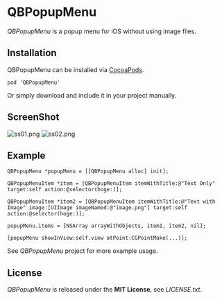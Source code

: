 # QBPopupMenu
*QBPopupMenu* is a popup menu for iOS without using image files.


## Installation
QBPopupMenu can be installed via [CocoaPods](http://cocoapods.org/).

    pod 'QBPopupMenu'

Or simply download and include it in your project manually.


## ScreenShot
![ss01.png](http://adotout.sakura.ne.jp/github/QBPopupMenu/ss01.png)
![ss02.png](http://adotout.sakura.ne.jp/github/QBPopupMenu/ss02.png)


## Example
    QBPopupMenu *popupMenu = [[QBPopupMenu alloc] init];
    
    QBPopupMenuItem *item = [QBPopupMenuItem itemWithTitle:@"Text Only" target:self action:@selector(hoge:)];
    
    QBPopupMenuItem *item2 = [QBPopupMenuItem itemWithTitle:@"Text with Image" image:[UIImage imageNamed:@"image.png"] target:self action:@selector(hoge:)];
    
    popupMenu.items = [NSArray arrayWithObjects, item1, item2, nil];
	
	[popupMenu showInView:self.view atPoint:CGPointMake(...)];

See *QBPopupMenu* project for more example usage.


## License
*QBPopupMenu* is released under the **MIT License**, see *LICENSE.txt*.